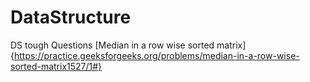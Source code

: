 # DataStructure
DS tough Questions
[Median in  a row wise sorted matrix] {https://practice.geeksforgeeks.org/problems/median-in-a-row-wise-sorted-matrix1527/1#}
